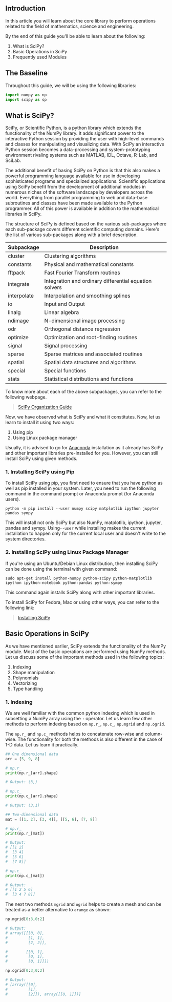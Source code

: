 ## Introduction
In this article you will learn about the core library to perform operations related to the field of mathematics, science and engineering. 

By the end of this guide you'll be able to learn about the following:


1. What is SciPy? 
2. Basic Operations in SciPy 
3. Frequently used Modules

## The Baseline
Throughout this guide, we will be using the following libraries:


```python
import numpy as np
import scipy as sp
```

## What is SciPy?
SciPy, or Scientific Python, is a python library which extends the functionality of the NumPy library. It adds significant power to the interactive Python session by providing the user with high-level commands and classes for manipulating and visualizing data. With SciPy an interactive Python session becomes a data-processing and system-prototyping environment rivaling systems such as MATLAB, IDL, Octave, R-Lab, and SciLab.

The additional benefit of basing SciPy on Python is that this also makes a powerful programming language available for use in developing sophisticated programs and specialized applications. Scientific applications using SciPy benefit from the development of additional modules in numerous niches of the software landscape by developers across the world. Everything from parallel programming to web and data-base subroutines and classes have been made available to the Python programmer. All of this power is available in addition to the mathematical libraries in SciPy. 

The structure of SciPy is defined based on the various sub-packages where each sub-package covers different scientific computing domains. Here's the list of various sub-packages along with a brief description.

|**Subpackage**| **Description**|
| --- | --- |
| cluster | Clustering algorithms |
| constants | Physical and mathematical constants |
| fftpack | Fast Fourier Transform routines |
| integrate | Integration and ordinary differential equation solvers |
| interpolate| Interpolation and smoothing splines|
|io |Input and Output|
|linalg|Linear algebra|
|ndimage|N-dimensional image processing|
|odr|Orthogonal distance regression|
|optimize|Optimization and root-finding routines|
|signal|Signal processing|
|sparse|Sparse matrices and associated routines|
|spatial|Spatial data structures and algorithms|
|special|Special functions|
|stats|Statistical distributions and functions|

To know more about each of the above subpackages, you can refer to the following webpage.

> [SciPy Organization Guide](http://scipy.github.io/devdocs/tutorial/general.html#scipy-organization)

Now, we have observed what is SciPy and what it constitutes. Now, let us learn to install it using two ways:


1. Using pip
2. Using Linux package manager

Usually, it is advised to go for [Anaconda](https://www.anaconda.com/distribution/) installation as it already has SciPy and other important libraries pre-installed for you. However, you can still install SciPy using given methods.

### 1. Installing SciPy using Pip
To install SciPy using pip, you first need to ensure that you have python as well as pip installed in your system. Later, you need to run the following command in the command prompt or Anaconda prompt (for Anaconda users).


```
python -m pip install --user numpy scipy matplotlib ipython jupyter pandas sympy
```

This will install not only SciPy but also NumPy, matplotlib, ipython, jupyter, pandas and sympy. Using`--user` while installing makes the current installation to happen only for the current local user and doesn't write to the system directories.

### 2. Installing SciPy using Linux Package Manager
If you're using an Ubuntu/Debian Linux distribution, then installing SciPy can be done using the terminal with given command:


```
sudo apt-get install python-numpy python-scipy python-matplotlib ipython ipython-notebook python-pandas python-sympy
```

This command again installs SciPy along with other important libraries.

To install SciPy for Fedora, Mac or using other ways, you can refer to the following link:

> [Installing SciPy](https://scipy.org/install.html)


## Basic Operations in SciPy
As we have mentioned earlier, SciPy extends the functionality of the NumPy module. Most of the basic operations are performed using NumPy methods. Let us discuss some of the important methods used in the following topics:


1. Indexing
2. Shape manipulation
3. Polynomials
4. Vectorizing
5. Type handling


### 1. Indexing
We are well familiar with the common python indexing which is used in subsetting a NumPy array using the `:` operator. Let us learn few other methods to perform indexing based on `np.r_`, `np.c_`, `np.mgrid` and `np.ogrid`.

The `np.r_` and `np.c_` methods helps to concatenate row-wise and column-wise. The functionality for both the methods is also different in the case of 1-D data. Let us learn it practically.


```python
## One dimensional data
arr = [5, 9, 8]

# np.r_
print(np.r_[arr].shape)

# Output: (3,)

# np.c_
print(np.c_[arr].shape)

# Output: (3,1)

## Two-dimensional data
mat = [[1, 2], [3, 4]], [[5, 6], [7, 8]]

# np.r_
print(np.r_[mat])

# Output:
# [[1 2]
#  [3 4]
#  [5 6]
#  [7 8]]

# np.c_
print(np.c_[mat])

# Output:
# [[1 2 5 6]
#  [3 4 7 8]]
```

The next two methods `mgrid` and `ogrid` helps to create a mesh and can be treated as a better alternative to `arange` as shown:


```python
np.mgrid[0:3,0:2]

# Output:
# array([[[0, 0],
#         [1, 1],
#         [2, 2]],

#        [[0, 1],
#         [0, 1],
#         [0, 1]]])

np.ogrid[0:3,0:2]

# Output:
# [array([[0],
#         [1],
#         [2]]), array([[0, 1]])]
```

